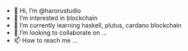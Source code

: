 - 👋 Hi, I’m @harorustudio
- 👀 I’m interested in blockchain
- 🌱 I’m currently learning haskell, plutus, cardano blockchain
- 💞️ I’m looking to collaborate on ...
- 📫 How to reach me ...

<!---
harorustudio/harorustudio is a ✨ special ✨ repository because its `README.md` (this file) appears on your GitHub profile.
You can click the Preview link to take a look at your changes.
--->
